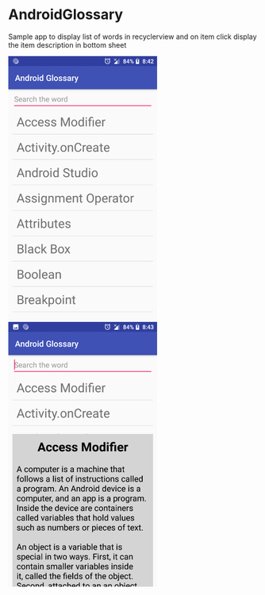 # AndroidGlossary
Sample app to display list of words in recyclerview and on item click display the item description in bottom sheet

<img src="screenshots/image1.png" width="300">
<img src="screenshots/image2.png" width="300">
